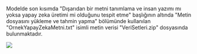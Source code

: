 Modelde son kısımda "Dışarıdan bir metni tanımlama ve insan yazımı mı yoksa yapay zeka üretimi mi olduğunu tespit etme" başlığının altında "Metin dosyasını yükleme ve tahmin yapma" bölümünde kullanılan 
"OrnekYapayZekaMetni.txt" isimli metin verisi "VeriSetleri.zip" dosyasında bulunmaktadır.

<img src="https://www.scribbr.com/wp-content/uploads/2023/09/02-1-2048x1433.jpg" width="auto">
